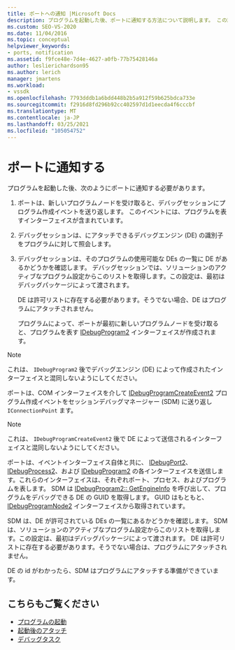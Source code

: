 ```yaml
---
title: ポートへの通知 |Microsoft Docs
description: プログラムを起動した後、ポートに通知する方法について説明します。 この記事には、詳細な説明が含まれています。
ms.custom: SEO-VS-2020
ms.date: 11/04/2016
ms.topic: conceptual
helpviewer_keywords:
- ports, notification
ms.assetid: f9fce48e-7d4e-4627-a0fb-77b75428146a
author: leslierichardson95
ms.author: lerich
manager: jmartens
ms.workload:
- vssdk
ms.openlocfilehash: 7793dddb1a6bdd448b2b5a912f59b625bdca733e
ms.sourcegitcommit: f2916d8fd296b92cc402597d1d1eecda4f6cccbf
ms.translationtype: MT
ms.contentlocale: ja-JP
ms.lasthandoff: 03/25/2021
ms.locfileid: "105054752"
---
```

# <a name="notify-the-port"></a>ポートに通知する
プログラムを起動した後、次のようにポートに通知する必要があります。

1. ポートは、新しいプログラムノードを受け取ると、デバッグセッションにプログラム作成イベントを送り返します。 このイベントには、プログラムを表すインターフェイスが含まれています。

2. デバッグセッションは、にアタッチできるデバッグエンジン (DE) の識別子をプログラムに対して照会します。

3. デバッグセッションは、そのプログラムの使用可能な DEs の一覧に DE があるかどうかを確認します。 デバッグセッションでは、ソリューションのアクティブなプログラム設定からこのリストを取得します。この設定は、最初はデバッグパッケージによって渡されます。

    DE は許可リストに存在する必要があります。そうでない場合、DE はプログラムにアタッチされません。

   プログラムによって、ポートが最初に新しいプログラムノードを受け取ると、プログラムを表す [IDebugProgram2](../../extensibility/debugger/reference/idebugprogram2.md) インターフェイスが作成されます。

> [!NOTE]
> これは、 `IDebugProgram2` 後でデバッグエンジン (DE) によって作成されたインターフェイスと混同しないようにしてください。

 ポートは、COM インターフェイスを介して [IDebugProgramCreateEvent2](../../extensibility/debugger/reference/idebugprogramcreateevent2.md) プログラム作成イベントをセッションデバッグマネージャー (SDM) に送り返し `IConnectionPoint` ます。

> [!NOTE]
> これは、 `IDebugProgramCreateEvent2` 後で DE によって送信されるインターフェイスと混同しないようにしてください。

 ポートは、イベントインターフェイス自体と共に、 [IDebugPort2](../../extensibility/debugger/reference/idebugport2.md)、 [IDebugProcess2](../../extensibility/debugger/reference/idebugprocess2.md)、および [IDebugProgram2](../../extensibility/debugger/reference/idebugprogram2.md) の各インターフェイスを送信します。これらのインターフェイスは、それぞれポート、プロセス、およびプログラムを表します。 SDM は [IDebugProgram2:: GetEngineInfo](../../extensibility/debugger/reference/idebugprogram2-getengineinfo.md) を呼び出して、プログラムをデバッグできる DE の GUID を取得します。 GUID はもともと、 [IDebugProgramNode2](../../extensibility/debugger/reference/idebugprogramnode2.md) インターフェイスから取得されています。

 SDM は、DE が許可されている DEs の一覧にあるかどうかを確認します。 SDM は、ソリューションのアクティブなプログラム設定からこのリストを取得します。この設定は、最初はデバッグパッケージによって渡されます。 DE は許可リストに存在する必要があります。そうでない場合は、プログラムにアタッチされません。

 DE の id がわかったら、SDM はプログラムにアタッチする準備ができています。

## <a name="see-also"></a>こちらもご覧ください
- [プログラムの起動](../../extensibility/debugger/launching-a-program.md)
- [起動後のアタッチ](../../extensibility/debugger/attaching-after-a-launch.md)
- [デバッグタスク](../../extensibility/debugger/debugging-tasks.md)
